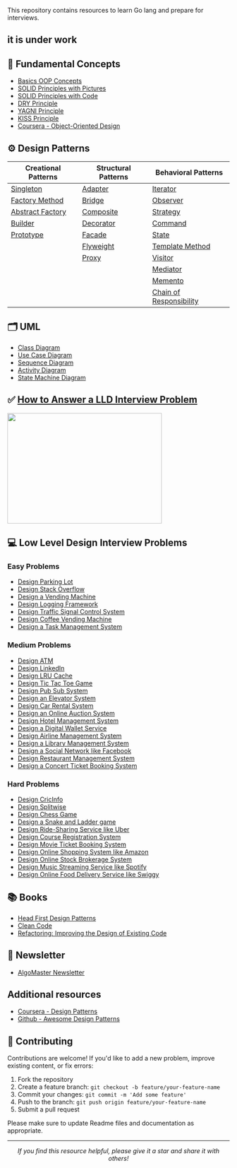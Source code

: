 
This repository contains resources to learn Go lang and prepare for interviews.
## it is under work 

## 📌 Fundamental Concepts

- [Basics OOP Concepts](https://blog.algomaster.io/p/basic-oop-concepts-explained-with-code)
- [SOLID Principles with Pictures](https://medium.com/backticks-tildes/the-s-o-l-i-d-principles-in-pictures-b34ce2f1e898)
- [SOLID Principles with Code](https://blog.algomaster.io/p/solid-principles-explained-with-code)
- [DRY Principle](https://blog.algomaster.io/p/082450d8-0e7b-4447-a8dc-b7308e45f048)
- [YAGNI Principle](https://blog.algomaster.io/p/8c3c7da7-885b-4a9c-a6e4-70ee02de4772)
- [KISS Principle](https://blog.algomaster.io/p/21b57678-b351-4ed4-b390-3b6308af2f7d)
- [Coursera - Object-Oriented Design](https://www.coursera.org/learn/object-oriented-design)

## ⚙️ Design Patterns

| **Creational Patterns**                                                       | **Structural Patterns**                                         | **Behavioral Patterns**                                                               |
| ----------------------------------------------------------------------------- | --------------------------------------------------------------- | ------------------------------------------------------------------------------------- |
| [Singleton](https://blog.algomaster.io/p/singleton-design-pattern)            | [Adapter](https://refactoring.guru/design-patterns/adapter)     | [Iterator](https://refactoring.guru/design-patterns/iterator)                         |
| [Factory Method](https://refactoring.guru/design-patterns/factory-method)     | [Bridge](https://refactoring.guru/design-patterns/bridge)       | [Observer](https://refactoring.guru/design-patterns/observer)                         |
| [Abstract Factory](https://refactoring.guru/design-patterns/abstract-factory) | [Composite](https://refactoring.guru/design-patterns/composite) | [Strategy](https://refactoring.guru/design-patterns/strategy)                         |
| [Builder](https://refactoring.guru/design-patterns/builder)                   | [Decorator](https://refactoring.guru/design-patterns/decorator) | [Command](https://refactoring.guru/design-patterns/command)                           |
| [Prototype](https://refactoring.guru/design-patterns/prototype)               | [Facade](https://refactoring.guru/design-patterns/facade)       | [State](https://refactoring.guru/design-patterns/state)                               |
|                                                                               | [Flyweight](https://refactoring.guru/design-patterns/flyweight) | [Template Method](https://refactoring.guru/design-patterns/template-method)           |
|                                                                               | [Proxy](https://refactoring.guru/design-patterns/proxy)         | [Visitor](https://refactoring.guru/design-patterns/visitor)                           |
|                                                                               |                                                                 | [Mediator](https://refactoring.guru/design-patterns/mediator)                         |
|                                                                               |                                                                 | [Memento](https://refactoring.guru/design-patterns/memento)                           |
|                                                                               |                                                                 | [Chain of Responsibility](https://refactoring.guru/design-patterns/chain-of-responsibility) |

## 🗂️ UML
- [Class Diagram](https://blog.algomaster.io/p/uml-class-diagram-explained-with-examples)
- [Use Case Diagram](https://www.visual-paradigm.com/guide/uml-unified-modeling-language/what-is-use-case-diagram/)
- [Sequence Diagram](https://www.visual-paradigm.com/guide/uml-unified-modeling-language/what-is-sequence-diagram/)
- [Activity Diagram](https://www.visual-paradigm.com/guide/uml-unified-modeling-language/what-is-activity-diagram/)
- [State Machine Diagram](https://www.visual-paradigm.com/guide/uml-unified-modeling-language/what-is-state-machine-diagram/)

## ✅ [How to Answer a LLD Interview Problem](https://blog.algomaster.io/p/how-to-answer-a-lld-interview-problem)
<img src="images/interview-template.png" width="350" height="250">

## 💻 Low Level Design Interview Problems
### Easy Problems

- [Design Parking Lot](problems/parking-lot.md)
- [Design Stack Overflow](problems/stack-overflow.md)
- [Design a Vending Machine](problems/vending-machine.md)
- [Design Logging Framework](problems/logging-framework.md)
- [Design Traffic Signal Control System](problems/traffic-signal.md)
- [Design Coffee Vending Machine](problems/coffee-vending-machine.md)
- [Design a Task Management System](problems/task-management-system.md)

### Medium Problems

- [Design ATM](problems/atm.md)
- [Design LinkedIn](problems/linkedin.md)
- [Design LRU Cache](problems/lru-cache.md)
- [Design Tic Tac Toe Game](problems/tic-tac-toe.md)
- [Design Pub Sub System](problems/pub-sub-system.md)
- [Design an Elevator System](problems/elevator-system.md)
- [Design Car Rental System](problems/car-rental-system.md)
- [Design an Online Auction System](problems/online-auction-system.md)
- [Design Hotel Management System](problems/hotel-management-system.md)
- [Design a Digital Wallet Service](problems/digital-wallet-service.md)
- [Design Airline Management System](problems/airline-management-system.md)
- [Design a Library Management System](problems/library-management-system.md)
- [Design a Social Network like Facebook](problems/social-networking-service.md)
- [Design Restaurant Management System](problems/restaurant-management-system.md)
- [Design a Concert Ticket Booking System](problems/concert-ticket-booking-system.md)

### Hard Problems

- [Design CricInfo](problems/cricinfo.md)
- [Design Splitwise](problems/splitwise.md)
- [Design Chess Game](problems/chess-game.md)
- [Design a Snake and Ladder game](problems/snake-and-ladder.md)
- [Design Ride-Sharing Service like Uber](problems/ride-sharing-service.md)
- [Design Course Registration System](problems/course-registration-system.md)
- [Design Movie Ticket Booking System](problems/movie-ticket-booking-system.md)
- [Design Online Shopping System like Amazon](problems/online-shopping-service.md)
- [Design Online Stock Brokerage System](problems/online-stock-brokerage-system.md)
- [Design Music Streaming Service like Spotify](problems/music-streaming-service.md)
- [Design Online Food Delivery Service like Swiggy](problems/food-delivery-service.md)

## 📚 Books

- [Head First Design Patterns](https://www.amazon.in/dp/9385889753)
- [Clean Code](https://www.amazon.in/dp/B001GSTOAM)
- [Refactoring: Improving the Design of Existing Code](https://www.amazon.in/dp/0134757599)

## 📩 Newsletter

- [AlgoMaster Newsletter](https://blog.algomaster.io/)

## Additional resources

- [Coursera - Design Patterns](https://www.coursera.org/learn/design-patterns)
- [Github - Awesome Design Patterns](https://github.com/DovAmir/awesome-design-patterns)

## 🤝 Contributing

Contributions are welcome! If you'd like to add a new problem, improve existing content, or fix errors:
1. Fork the repository
2. Create a feature branch: `git checkout -b feature/your-feature-name`
3. Commit your changes: `git commit -m 'Add some feature'`
4. Push to the branch: `git push origin feature/your-feature-name`
5. Submit a pull request

Please make sure to update Readme files and documentation as appropriate.

---

<p align="center">
  <i>If you find this resource helpful, please give it a star and share it with others!</i>
</p>

